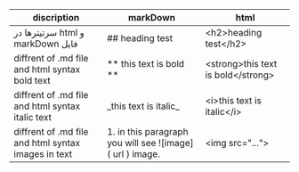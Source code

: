 discription  | markDown  |  html |
|---|---|---|
 سرتیترها در html و markDown فایل  |  \#\# heading test |  &lt;h2&gt;heading test&lt;/h2&gt; |
 diffrent of .md file and html syntax bold text   |  \*\* this text is bold \*\* | &lt;strong&gt;this text is bold&lt;/strong&gt;  |
diffrent of .md file and html syntax italic text  |  \_this text is italic\_ |  &lt;i&gt;this text is italic&lt;/i&gt; |
diffrent of .md file and html syntax images in text  |  1. in this paragraph you will see \!\[image\]\( url \) image. |  &lt;img src="..."&gt; |
